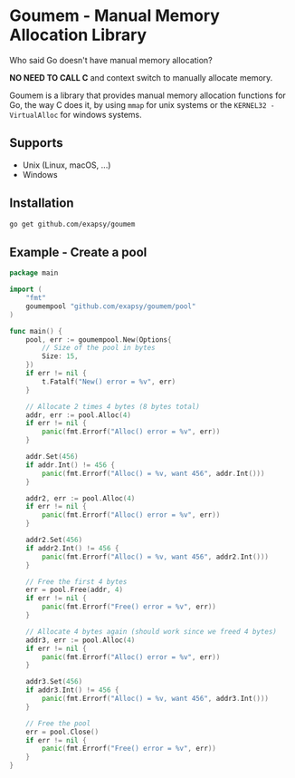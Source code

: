# Goumem - Manual Memory Allocation Library

Who said Go doesn't have manual memory allocation?

**NO NEED TO CALL C** and context switch to manually allocate memory.

Goumem is a library that provides manual memory allocation functions for Go,
the way C does it, by using `mmap` for unix systems or the `KERNEL32 - VirtualAlloc` for windows systems.

## Supports

- Unix (Linux, macOS, ...)
- Windows

## Installation

```bash
go get github.com/exapsy/goumem
```

## Example - Create a pool

```go
package main

import (
	"fmt"
	goumempool "github.com/exapsy/goumem/pool"
)

func main() {
    pool, err := goumempool.New(Options{ 
        // Size of the pool in bytes 
        Size: 15,
    })
	if err != nil {
		t.Fatalf("New() error = %v", err)
	}

	// Allocate 2 times 4 bytes (8 bytes total)
	addr, err := pool.Alloc(4)
	if err != nil {
		panic(fmt.Errorf("Alloc() error = %v", err))
	}

	addr.Set(456)
	if addr.Int() != 456 {
		panic(fmt.Errorf("Alloc() = %v, want 456", addr.Int()))
	}

	addr2, err := pool.Alloc(4)
	if err != nil {
		panic(fmt.Errorf("Alloc() error = %v", err))
	}

	addr2.Set(456)
	if addr2.Int() != 456 {
		panic(fmt.Errorf("Alloc() = %v, want 456", addr2.Int()))
	}

	// Free the first 4 bytes
	err = pool.Free(addr, 4)
	if err != nil {
		panic(fmt.Errorf("Free() error = %v", err))
	}

	// Allocate 4 bytes again (should work since we freed 4 bytes)
	addr3, err := pool.Alloc(4)
	if err != nil {
		panic(fmt.Errorf("Alloc() error = %v", err))
	}

	addr3.Set(456)
	if addr3.Int() != 456 {
		panic(fmt.Errorf("Alloc() = %v, want 456", addr3.Int()))
	}

	// Free the pool
	err = pool.Close()
	if err != nil {
		panic(fmt.Errorf("Free() error = %v", err))
	}
}
```
